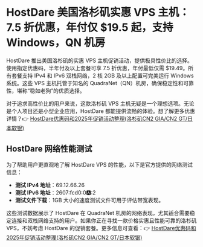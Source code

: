 # HostDare 美国洛杉矶实惠 VPS 主机：7.5 折优惠，年付仅 $19.5 起，支持 Windows，QN 机房

HostDare 推出美国洛杉矶的实惠 VPS 主机促销活动，提供极具性价比的选择。使用指定优惠码，半年付及以上套餐可享 7.5 折优惠，年付最低仅需 $19.49。所有套餐支持 IPv4 和 IPv6 双栈网络，2 核 2GB 及以上配置可完美运行 Windows 系统。这些 VPS 主机托管于知名的 QuadraNet（QN）机房，确保稳定性和可靠性，堪称“稳如老狗”的优质选择。

对于追求高性价比的用户来说，这款洛杉矶 VPS 主机无疑是一个理想选项。无论是个人项目还是小型企业应用，HostDare 都能提供流畅的体验。想了解更多优惠详情？👉 [HostDare优惠码和2025年促销活动整理(洛杉矶CN2 GIA/CN2 GT/日本软银)](https://bit.ly/hostdare)

## HostDare 网络性能测试

为了帮助用户更直观地了解 HostDare VPS 的性能，以下是官方提供的网络测试信息：

- **测试 IPv4 地址**：69.12.66.26  
- **测试 IPv6 地址**：2607:fcd0:0:a::2  
- **测试文件下载**：1GB 大小的速度测试文件可用于评估带宽表现。

这些测试数据展示了 HostDare 在 QuadraNet 机房的网络表现，尤其适合需要稳定连接和双栈网络支持的用户。如果你正在寻找一款价格实惠且性能可靠的洛杉矶 VPS，不妨考虑 HostDare 的促销套餐。更多信息可查看：👉 [HostDare优惠码和2025年促销活动整理(洛杉矶CN2 GIA/CN2 GT/日本软银)](https://bit.ly/hostdare)